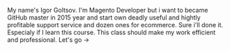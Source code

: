 My name's Igor Goltsov. 
I'm Magento Developer but i want to became GitHub master in 2015 year and start own deadly useful and hightly profitable support service and dozen ones for ecommerce. 
Sure i'll done it. Especialy if I learn this course. This class should make my work efficient and professional.
Let's go ->
